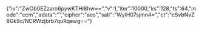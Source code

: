{"iv":"ZwOb0EZzaro6pywKTHi8hw==","v":1,"iter":10000,"ks":128,"ts":64,"mode":"ccm","adata":"","cipher":"aes","salt":"WylH07sjmn4=","ct":"cSvbNvZ8Gk9c/NCRWzjbrb7quRqewg=="}
